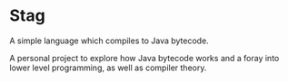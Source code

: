 # Stag

A simple language which compiles to Java bytecode.

A personal project to explore how Java bytecode works and a foray into lower level programming, as well as compiler theory.
